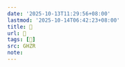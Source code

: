 ```yaml
---
date: '2025-10-13T11:29:56+08:00'
lastmod: '2025-10-14T06:42:23+08:00'
title: 󰣰
url: 󰣰
tags: [𣣳]
src: GHZR
note:
---
```

